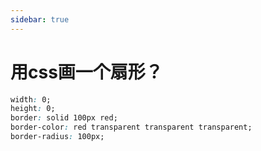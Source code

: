 ```yaml
---
sidebar: true
---
```


# 用css画一个扇形？

```css
width: 0;
height: 0;
border: solid 100px red;
border-color: red transparent transparent transparent;
border-radius: 100px;
```